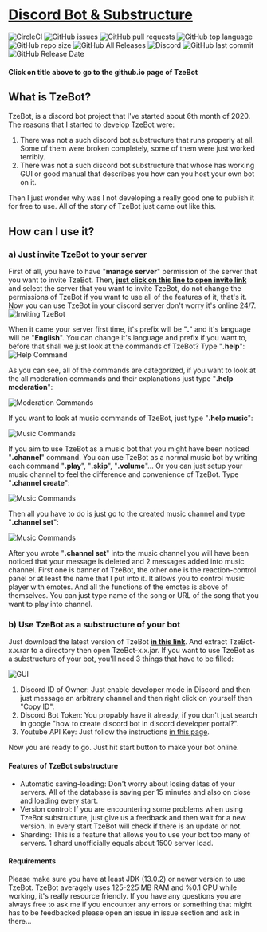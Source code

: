 # <a href="https://tzesh.github.io/TzeBot/">Discord Bot & Substructure</a>
![CircleCI](https://img.shields.io/circleci/build/github/Tzesh/TzeBot?token=7659d002a0480a9d2527892bc683106fb5aedee2) ![GitHub issues](https://img.shields.io/github/issues/Tzesh/TzeBot) ![GitHub pull requests](https://img.shields.io/github/issues-pr/Tzesh/TzeBot) ![GitHub top language](https://img.shields.io/github/languages/top/Tzesh/TzeBot) ![GitHub repo size](https://img.shields.io/github/repo-size/Tzesh/TzeBot) ![GitHub All Releases](https://img.shields.io/github/downloads/Tzesh/TzeBot/total) ![Discord](https://img.shields.io/discord/751063002291241033?label=support-channel) ![GitHub last commit](https://img.shields.io/github/last-commit/Tzesh/TzeBot) ![GitHub Release Date](https://img.shields.io/github/release-date/Tzesh/TzeBot)
#### Click on title above to go to the github.io page of TzeBot
## What is TzeBot?
TzeBot, is a discord bot project that I've started about 6th month of 2020. The reasons that I started to develop TzeBot were:
1. There was not a such discord bot substructure that runs properly at all. Some of them were broken completely, some of them were just worked terribly.
2. There was not a such discord bot substructure that whose has working GUI or good manual that describes you how can you host your own bot on it.

Then I just wonder why was I not developing a really good one to publish it for free to use. All of the story of TzeBot just came out like this.

## How can I use it?
### a) Just invite TzeBot to your server
First of all, you have to have "**manage server**" permission of the server that you want to invite TzeBot. Then, <a href="https://discord.com/oauth2/authorize?client_id=700416851678855168&scope=bot&permissions=1379216720">**just click on this line to open invite link**</a> and select the server that you want to invite TzeBot, do not change the permissions of TzeBot if you want to use all of the features of it, that's it. Now you can use TzeBot in your discord server don't worry it's online 24/7. 
![Inviting TzeBot](https://i.imgur.com/M0ED2Q0.png)

When it came your server first time, it's prefix will be "**.**" and it's language will be "**English**". You can change it's language and prefix if you want to, before that shall we just look at the commands of TzeBot? Type "**.help**":
![Help Command](https://i.imgur.com/WlFcuRG.png)

As you can see, all of the commands are categorized, if you want to look at the all moderation commands and their explanations just type "**.help moderation**":


![Moderation Commands](https://i.imgur.com/3g4MRSA.png)

If you want to look at music commands of TzeBot, just type "**.help music**":


![Music Commands](https://i.imgur.com/mO0KUxA.png)

If you aim to use TzeBot as a music bot that you might have been noticed "**.channel**" command. You can use TzeBot as a normal music bot by writing each command "**.play**", "**.skip**", "**.volume**"... Or you can just setup your music channel to feel the difference and convenience of TzeBot. Type "**.channel create**":

![Music Commands](https://i.imgur.com/aAQo1Xc.png)

Then all you have to do is just go to the created music channel and type "**.channel set**":

![Music Commands](https://i.imgur.com/hk34y5v.png)

After you wrote "**.channel set**" into the music channel you will have been noticed that your message is deleted and 2 messages added into music channel. First one is banner of TzeBot, the other one is the reaction-control panel or at least the name that I put into it. It allows you to control music player with emotes. And all the functions of the emotes is above of themselves. You can just type name of the song or URL of the song that you want to play into channel.

### b) Use TzeBot as a substructure of your bot

Just download the latest version of TzeBot <a href="https://github.com/Tzesh/TzeBot/releases">**in this link**</a>. And extract TzeBot-x.x.rar to a directory then open TzeBot-x.x.jar. If you want to use TzeBot as a substructure of your bot, you'll need 3 things that have to be filled:

![GUI](https://tzesh.github.io/TzeBot/img/GUI.PNG)

1. Discord ID of Owner: Just enable developer mode in Discord and then just message an arbitrary channel and then right click on yourself then "Copy ID".
2. Discord Bot Token: You propably have it already, if you don't just search in google "how to create discord bot in discord developer portal?".
3. Youtube API Key: Just follow the instructions <a href="https://developers.google.com/youtube/v3/getting-started">in this page</a>.

Now you are ready to go. Just hit start button to make your bot online.

#### Features of TzeBot substructure
* Automatic saving-loading: Don't worry about losing datas of your servers. All of the database is saving per 15 minutes and also on close and loading every start.
* Version control: If you are encountering some problems when using TzeBot substructure, just give us a feedback and then wait for a new version. In every start TzeBot will check if there is an update or not.
* Sharding: This is a feature that allows you to use your bot too many of servers. 1 shard unofficially equals about 1500 server load.

#### Requirements
Please make sure you have at least JDK (13.0.2) or newer version to use TzeBot. TzeBot averagely uses 125-225 MB RAM and %0.1 CPU while working, it's really resource friendly. If you have any questions you are always free to ask me if you encounter any errors or something that might has to be feedbacked please open an issue in issue section and ask in there...
